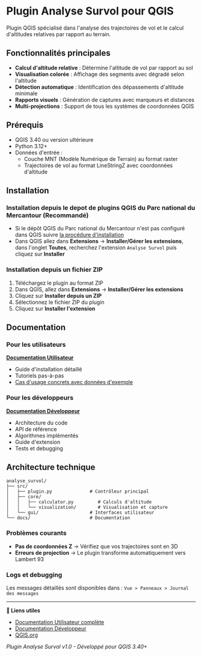 # Plugin Analyse Survol pour QGIS

Plugin QGIS spécialisé dans l'analyse des trajectoires de vol et le calcul d'altitudes relatives par rapport au terrain.

## Fonctionnalités principales

- **Calcul d'altitude relative** : Détermine l'altitude de vol par rapport au sol
- **Visualisation colorée** : Affichage des segments avec dégradé selon l'altitude  
- **Détection automatique** : Identification des dépassements d'altitude minimale
- **Rapports visuels** : Génération de captures avec marqueurs et distances
- **Multi-projections** : Support de tous les systèmes de coordonnées QGIS

## Prérequis

- QGIS 3.40 ou version ultérieure
- Python 3.12+
- Données d'entrée :
  - Couche MNT (Modèle Numérique de Terrain) au format raster
  - Trajectoires de vol au format LineStringZ avec coordonnées d'altitude


## Installation

### Installation depuis le depot de plugins QGIS du Parc national du Mercantour (Recommandé)

- Si le dépôt QGIS du Parc national du Mercantour n'est pas configuré dans QGIS suivre [la procédure d'installation](https://pnmercantour.github.io/donnees/tutos/installation_plugin_via_depot/)
- Dans QGIS allez dans **Extensions** → **Installer/Gérer les extensions**, dans l'onglet **Toutes**, recherchez l'extension `Analyse Survol` puis cliquez sur **Installer**

### Installation depuis un fichier ZIP

1. Téléchargez le plugin au format ZIP
2. Dans QGIS, allez dans **Extensions** → **Installer/Gérer les extensions**
3. Cliquez sur **Installer depuis un ZIP**
4. Sélectionnez le fichier ZIP du plugin
5. Cliquez sur **Installer l'extension**

## Documentation

### Pour les utilisateurs
**[Documentation Utilisateur](https://pnmercantour.github.io/analyse_survol_qgis/DOCUMENTATION_UTILISATEUR/)**
- Guide d'installation détaillé
- Tutoriels pas-à-pas
- [Cas d'usage concrets avec données d'exemple](https://pnmercantour.github.io/analyse_survol_qgis/DOCUMENTATION_UTILISATEUR/#cas-dusage)

### Pour les développeurs  
**[Documentation Développeur](https://pnmercantour.github.io/analyse_survol_qgis/DOCUMENTATION_DEVELOPPEUR/)**
- Architecture du code
- API de référence
- Algorithmes implémentés
- Guide d'extension
- Tests et debugging

## Architecture technique

```
analyse_survol/
├── src/
│   ├── plugin.py              # Contrôleur principal
│   ├── core/
│   │   ├── calculator.py         # Calculs d'altitude
│   │   └── visualization/        # Visualisation et capture
│   └── gui/                   # Interfaces utilisateur
└── docs/                      # Documentation
```

### Problèmes courants
- **Pas de coordonnées Z** → Vérifiez que vos trajectoires sont en 3D
- **Erreurs de projection** → Le plugin transforme automatiquement vers Lambert 93

### Logs et debugging
Les messages détaillés sont disponibles dans :
`Vue > Panneaux > Journal des messages`

---

**🔗 Liens utiles**
- [Documentation Utilisateur complète](https://pnmercantour.github.io/analyse_survol_qgis/DOCUMENTATION_UTILISATEUR/)
- [Documentation Développeur](https://pnmercantour.github.io/analyse_survol_qgis/DOCUMENTATION_DEVELOPPEUR/)  
- [QGIS.org](https://qgis.org)

*Plugin Analyse Survol v1.0 - Développé pour QGIS 3.40+*